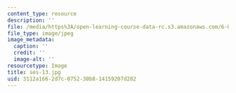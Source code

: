 ```yaml
---
content_type: resource
description: ''
file: /media/https%3A/open-learning-course-data-rc.s3.amazonaws.com/6-00sc-introduction-to-computer-science-and-programming-spring-2011/3112a1662d7c075230b814159207d282_ses-13.jpg
file_type: image/jpeg
image_metadata:
  caption: ''
  credit: ''
  image-alt: ''
resourcetype: Image
title: ses-13.jpg
uid: 3112a166-2d7c-0752-30b8-14159207d282
---
```

